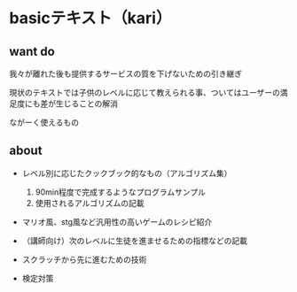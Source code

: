 # basicテキスト（kari）

## want do

我々が離れた後も提供するサービスの質を下げないための引き継ぎ

現状のテキストでは子供のレベルに応じて教えられる事、ついてはユーザーの満足度にも差が生じることの解消

ながーく使えるもの





## about

* レベル別に応じたクックブック的なもの（アルゴリズム集）
  1. 90min程度で完成するようなプログラムサンプル
  2. 使用されるアルゴリズムの記載

*  マリオ風、stg風など汎用性の高いゲームのレシピ紹介
* （講師向け）次のレベルに生徒を進ませるための指標などの記載
* スクラッチから先に進むための技術
* 検定対策

